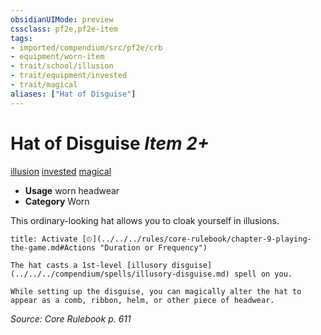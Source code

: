 ```yaml
---
obsidianUIMode: preview
cssclass: pf2e,pf2e-item
tags:
- imported/compendium/src/pf2e/crb
- equipment/worn-item
- trait/school/illusion
- trait/equipment/invested
- trait/magical
aliases: ["Hat of Disguise"]
---
```

# Hat of Disguise *Item 2+*  
[illusion](illusion.md)  [invested](invested.md)  [magical](magical.md)  

- **Usage** worn headwear
- **Category** Worn

This ordinary-looking hat allows you to cloak yourself in illusions.

```ad-embed-ability
title: Activate [⏲](../../../rules/core-rulebook/chapter-9-playing-the-game.md#Actions "Duration or Frequency")

The hat casts a 1st-level [illusory disguise](../../../compendium/spells/illusory-disguise.md) spell on you.

While setting up the disguise, you can magically alter the hat to appear as a comb, ribbon, helm, or other piece of headwear.
```

*Source: Core Rulebook p. 611*
